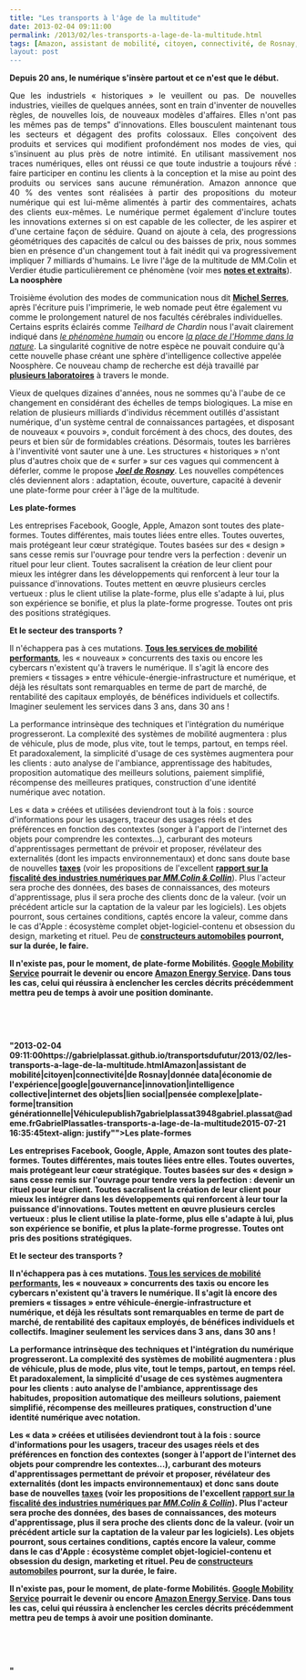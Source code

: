 ```yaml
---
title: "Les transports à l'âge de la multitude"
date: 2013-02-04 09:11:00
permalink: /2013/02/les-transports-a-lage-de-la-multitude.html
tags: [Amazon, assistant de mobilité, citoyen, connectivité, de Rosnay, donnée data, économie de l'expérience, google, gouvernance, innovation, intelligence collective, internet des objets, lien social, pensée complexe, plate-forme, transition générationnelle, Véhicule]
layout: post
---
```


<p style="margin-bottom: 0cm;text-align: justify"><strong>Depuis 20 ans, le numérique s'insère partout et ce n'est que le début. </strong> </p> <p style="margin-bottom: 0cm;text-align: justify">Que les industriels « historiques » le veuillent ou pas. De nouvelles industries, vieilles de quelques années, sont en train d'inventer de nouvelles règles, de nouvelles lois, de nouveaux modèles d'affaires. Elles n'ont pas les mêmes pas de temps" d'innovations. Elles bousculent maintenant tous les secteurs et dégagent des profits colossaux. Elles conçoivent des produits et services qui modifient profondément nos modes de vies, qui s'insinuent au plus près de notre intimité. En utilisant massivement nos traces numériques, elles ont réussi ce que toute industrie a toujours rếvé : faire participer en continu les clients à la conception et la mise au point des produits ou services sans aucune rémunération. Amazon annonce que 40 % des ventes sont réalisées à partir des propositions du moteur numérique qui est lui-même alimentés à partir des commentaires, achats des clients eux-mêmes. Le numérique permet également d'inclure toutes les innovations externes si on est capable de les collecter, de les aspirer et d'une certaine façon de séduire. Quand on ajoute à cela, des progressions géométriques des capacités de calcul ou des baisses de prix, nous sommes bien en présence d'un changement tout à fait inédit qui va progressivement impliquer 7 milliards d'humains. Le livre l'âge de la multitude de MM.Colin et Verdier étudie particulièrement ce phénomène (voir mes <a href=""https://kindle.amazon.com/work/lage-multitude-entreprendre-revolution-ebook/B0083SAK1A/B007YIFW40"" target=""_blank""><strong>notes et extraits</strong></a>).  </p>  <!--more-->  <strong>La noosphère</strong> <p style=""margin-bottom: 0cmtext-align: justify"">Troisième évolution des modes de communication nous dit <a href="https://gabrielplassat.github.io/transportsdufutur/2012/02/les-lunettes-google-traduisent-une-evolution-millenaire-presentent-de-nombreux-interets-dans-la-mobi.html"" target=""_blank""><strong>Michel Serres</strong></a>, après l'écriture puis l'imprimerie, le web nomade peut être également vu comme le prolongement naturel de nos facultés cérébrales individuelles. Certains esprits éclairés comme <em>Teilhard de Chardin</em> nous l'avait clairement indiqué dans <a href=""http://classiques.uqac.ca/classiques/chardin_teilhard_de/phenomene_humain/phenomene_humain.html"" target=""_blank""><em>le phénomène humain</em></a> ou encore <a href=""http://classiques.uqac.ca/classiques/chardin_teilhard_de/place_homme_nature/place_homme_nature.html"" target=""_blank""><em>la place de l'Homme dans la nature</em></a>. La singularité cognitive de notre espèce ne pouvait conduire qu'à cette nouvelle phase créant une sphère d'intelligence collective appelée Noosphère. Ce nouveau champ de recherche est déjà travaillé par <a href="https://gabrielplassat.github.io/transportsdufutur/2012/11/interview-de-jfnoubel-chercheur-au-collective-intelligence-research-institute.html"" target=""_blank""><strong>plusieurs laboratoires</strong></a> à travers le monde.</p> <p style=""margin-bottom: 0cmtext-align: justify"">Vieux de quelques dizaines d'années, nous ne sommes qu'à l'aube de ce changement en considérant des échelles de temps biologiques. La mise en relation de plusieurs milliards d'individus récemment outillés d'assistant numérique, d'un système central de connaissances partagées, et disposant de nouveaux « pouvoirs », conduit forcément à des chocs, des doutes, des peurs et bien sûr de formidables créations. Désormais, toutes les barrières à l'inventivité vont sauter une à une. Les structures « historiques » n'ont plus d'autres choix que de « surfer » sur ces vagues qui commencent à déferler, comme le propose <a href=""http://www.franceculture.fr/oeuvre-surfer-la-vie-de-joel-de-rosnay"" target=""_blank""><strong><em>Joel de Rosnay</em></strong></a>. Les nouvelles compétences clés deviennent alors : adaptation, écoute, ouverture, capacité à devenir une plate-forme pour créer à l'âge de la multitude.</p> <p style=""margin-bottom: 0cmtext-align: justify""><strong>Les plate-formes</strong></p> <p style=""margin-bottom: 0cmtext-align: justify"">Les entreprises Facebook, Google, Apple, Amazon sont toutes des plate-formes. Toutes différentes, mais toutes liées entre elles. Toutes ouvertes, mais protégeant leur cœur stratégique. Toutes basées sur des « design » sans cesse remis sur l'ouvrage pour tendre vers la perfection : devenir un rituel pour leur client. Toutes sacralisent la création de leur client pour mieux les intégrer dans les développements qui renforcent à leur tour la puissance d'innovations. Toutes mettent en œuvre plusieurs cercles vertueux : plus le client utilise la plate-forme, plus elle s'adapte à lui, plus son expérience se bonifie, et plus la plate-forme progresse. Toutes ont pris des positions stratégiques. </p> <p style=""margin-bottom: 0cmtext-align: justify""><strong>Et le secteur des transports ?</strong></p> <p style=""margin-bottom: 0cmtext-align: justify"">Il n'échappera pas à ces mutations. <a href="https://gabrielplassat.github.io/transportsdufutur/2013/01/le-transport-des-malades-et-les-taxis-nous-avons-besoin-de-changer-sinon-les-robots-le-feront-1.html"" target=""_blank""><strong>Tous les services de mobilité performants</strong></a>, les « nouveaux » concurrents des taxis ou encore les cybercars n'existent qu'à travers le numérique. Il s'agit là encore des premiers « tissages » entre véhicule-énergie-infrastructure et numérique, et déjà les résultats sont remarquables en terme de part de marché, de rentabilité des capitaux employés, de bénéfices individuels et collectifs. Imaginer seulement les services dans 3 ans, dans 30 ans !</p> <p style=""margin-bottom: 0cmtext-align: justify"">La performance intrinsèque des techniques et l'intégration du numérique progresseront. La complexité des systèmes de mobilité augmentera : plus de véhicule, plus de mode, plus vite, tout le temps, partout, en temps réel. Et paradoxalement, la simplicité d'usage de ces systèmes augmentera pour les clients : auto analyse de l'ambiance, apprentissage des habitudes, proposition automatique des meilleurs solutions, paiement simplifié, récompense des meilleures pratiques, construction d'une identité numérique avec notation. </p> <p style=""margin-bottom: 0cmtext-align: justify"">Les « data » créées et utilisées deviendront tout à la fois : source d'informations pour les usagers, traceur des usages réels et des préférences en fonction des contextes (songer à l'apport de l'internet des objets pour comprendre les contextes...), carburant des moteurs d'apprentissages permettant de prévoir et proposer, révélateur des externalités (dont les impacts environnementaux) et donc sans doute base de nouvelles <a href="https://gabrielplassat.github.io/transportsdufutur/2012/12/la-donnee-nouveau-carburant-renouvelable-quelle-taxe-pourquoi.html"" target=""_blank""><strong>taxes</strong></a> (voir les propositions de l'excellent <a href="https://gabrielplassat.github.io/transportsdufutur/wp-content/uploads/sites/6/files/rapport-fiscalite-du-numerique_2013.pdf"" target=""_blank""><strong>rapport sur la fiscalité des industries numériques par <em>MM.Colin & Collin</em></strong></a>). Plus l'acteur sera proche des données, des bases de connaissances, des moteurs d'apprentissage, plus il sera proche des clients donc de la valeur. (voir un précédent article sur la captation de la valeur par les logiciels). Les objets pourront, sous certaines conditions, captés encore la valeur, comme dans le cas d'Apple : écosystème complet objet-logiciel-contenu et obsession du design, marketing et rituel. Peu de <a href="https://gabrielplassat.github.io/transportsdufutur/2012/07/lavenir-de-lautomobile.html"" target=""_blank""><strong>constructeurs automobiles</s></a> pourront, sur la durée, le faire.</p> <p style=""margin-bottom: 0cmtext-align: justify"">Il n'existe pas, pour le moment, de plate-forme Mobilités. <a href="https://gabrielplassat.github.io/transportsdufutur/2011/07/google-mobility-service-et-si-nous-le-faisions-sans-attendre-.html"" target=""_blank""><strong>Google Mobility Service</strong></a> pourrait le devenir ou encore <a href="https://gabrielplassat.github.io/transportsdufutur/2011/08/lavenir-de-lenergie-dans-les-transports-amazon-energy-service.html"" target=""_blank""><strong>Amazon Energy Service</strong></a>. Dans tous les cas, celui qui réussira à enclencher les cercles décrits précédemment mettra peu de temps à avoir une position dominante.</p> <p style=""margin-bottom: 0cm"">  <a class=""asset-img-link"" href="https://gabrielplassat.github.io/transportsdufutur/wp-content/uploads/sites/6/old/6a0120a66d2ad4970b017c367ef831970b-pi.png""><img alt=""Facebook2"" border=""0"" class=""asset  asset-image at-xid-6a0120a66d2ad4970b017c367ef831970b image-full"" src=""/wp-content/uploads/sites/6/old/6a0120a66d2ad4970b017c367ef831970b-800wi.png"" title=""Facebook2"" /></a></p> <p style=""margin-bottom: 0cm""> </p>"2013-02-04 09:11:00https://gabrielplassat.github.io/transportsdufutur/2013/02/les-transports-a-lage-de-la-multitude.htmlAmazon|assistant de mobilité|citoyen|connectivité|de Rosnay|donnée data|économie de l'expérience|google|gouvernance|innovation|intelligence collective|internet des objets|lien social|pensée complexe|plate-forme|transition générationnelle|Véhiculepublish7gabrielplassat3948gabriel.plassat@ademe.frGabrielPlassatles-transports-a-lage-de-la-multitude2015-07-21 16:35:45text-align: justify""><strong>Les plate-formes</strong></p> <p style=""margin-bottom: 0cmtext-align: justify"">Les entreprises Facebook, Google, Apple, Amazon sont toutes des plate-formes. Toutes différentes, mais toutes liées entre elles. Toutes ouvertes, mais protégeant leur cœur stratégique. Toutes basées sur des « design » sans cesse remis sur l'ouvrage pour tendre vers la perfection : devenir un rituel pour leur client. Toutes sacralisent la création de leur client pour mieux les intégrer dans les développements qui renforcent à leur tour la puissance d'innovations. Toutes mettent en œuvre plusieurs cercles vertueux : plus le client utilise la plate-forme, plus elle s'adapte à lui, plus son expérience se bonifie, et plus la plate-forme progresse. Toutes ont pris des positions stratégiques. </p> <p style=""margin-bottom: 0cmtext-align: justify""><strong>Et le secteur des transports ?</strong></p> <p style=""margin-bottom: 0cmtext-align: justify"">Il n'échappera pas à ces mutations. <a href="https://gabrielplassat.github.io/transportsdufutur/2013/01/le-transport-des-malades-et-les-taxis-nous-avons-besoin-de-changer-sinon-les-robots-le-feront-1.html"" target=""_blank""><strong>Tous les services de mobilité performants</strong></a>, les « nouveaux » concurrents des taxis ou encore les cybercars n'existent qu'à travers le numérique. Il s'agit là encore des premiers « tissages » entre véhicule-énergie-infrastructure et numérique, et déjà les résultats sont remarquables en terme de part de marché, de rentabilité des capitaux employés, de bénéfices individuels et collectifs. Imaginer seulement les services dans 3 ans, dans 30 ans !</p> <p style=""margin-bottom: 0cmtext-align: justify"">La performance intrinsèque des techniques et l'intégration du numérique progresseront. La complexité des systèmes de mobilité augmentera : plus de véhicule, plus de mode, plus vite, tout le temps, partout, en temps réel. Et paradoxalement, la simplicité d'usage de ces systèmes augmentera pour les clients : auto analyse de l'ambiance, apprentissage des habitudes, proposition automatique des meilleurs solutions, paiement simplifié, récompense des meilleures pratiques, construction d'une identité numérique avec notation. </p> <p style=""margin-bottom: 0cmtext-align: justify"">Les « data » créées et utilisées deviendront tout à la fois : source d'informations pour les usagers, traceur des usages réels et des préférences en fonction des contextes (songer à l'apport de l'internet des objets pour comprendre les contextes...), carburant des moteurs d'apprentissages permettant de prévoir et proposer, révélateur des externalités (dont les impacts environnementaux) et donc sans doute base de nouvelles <a href="https://gabrielplassat.github.io/transportsdufutur/2012/12/la-donnee-nouveau-carburant-renouvelable-quelle-taxe-pourquoi.html"" target=""_blank""><strong>taxes</strong></a> (voir les propositions de l'excellent <a href="https://gabrielplassat.github.io/transportsdufutur/wp-content/uploads/sites/6/files/rapport-fiscalite-du-numerique_2013.pdf"" target=""_blank""><strong>rapport sur la fiscalité des industries numériques par <em>MM.Colin & Collin</em></strong></a>). Plus l'acteur sera proche des données, des bases de connaissances, des moteurs d'apprentissage, plus il sera proche des clients donc de la valeur. (voir un précédent article sur la captation de la valeur par les logiciels). Les objets pourront, sous certaines conditions, captés encore la valeur, comme dans le cas d'Apple : écosystème complet objet-logiciel-contenu et obsession du design, marketing et rituel. Peu de <a href="https://gabrielplassat.github.io/transportsdufutur/2012/07/lavenir-de-lautomobile.html"" target=""_blank""><strong>constructeurs automobiles</s></a> pourront, sur la durée, le faire.</p> <p style=""margin-bottom: 0cmtext-align: justify"">Il n'existe pas, pour le moment, de plate-forme Mobilités. <a href="https://gabrielplassat.github.io/transportsdufutur/2011/07/google-mobility-service-et-si-nous-le-faisions-sans-attendre-.html"" target=""_blank""><strong>Google Mobility Service</strong></a> pourrait le devenir ou encore <a href="https://gabrielplassat.github.io/transportsdufutur/2011/08/lavenir-de-lenergie-dans-les-transports-amazon-energy-service.html"" target=""_blank""><strong>Amazon Energy Service</strong></a>. Dans tous les cas, celui qui réussira à enclencher les cercles décrits précédemment mettra peu de temps à avoir une position dominante.</p> <p style=""margin-bottom: 0cm"">  <a class=""asset-img-link"" href="https://gabrielplassat.github.io/transportsdufutur/wp-content/uploads/sites/6/old/6a0120a66d2ad4970b017c367ef831970b-pi.png""><img alt=""Facebook2"" border=""0"" class=""asset  asset-image at-xid-6a0120a66d2ad4970b017c367ef831970b image-full"" src=""/wp-content/uploads/sites/6/old/6a0120a66d2ad4970b017c367ef831970b-800wi.png"" title=""Facebook2"" /></a></p> <p style=""margin-bottom: 0cm""> </p>"
